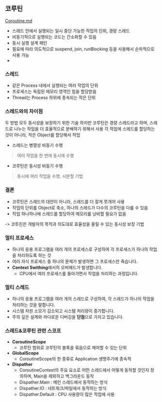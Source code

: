 

## 코루틴
[Coroutine.md](Coroutine.md)
- 스레드 안에서 실행되는 일시 중단 가능한 작업의 단위, 경량 스레드
- 비동기적으로 실행되는 코드는 간소화할 수 있음
- 동시 실행 설계 패턴
- 필요에 따라 의도적으로 suspend, join, runBlocking 등을 사용해서 순차적으로 사용 가능
- 
### 스레드 

- 같은 Process 내에서 실행되는 여러 작업의 단위
- 프로세스는 독립된 메모리 영역인 힙을 할당받음
- Thread는 Process 하위에 종속되는 작은 단위

### 스레드와의 차이점

두 방법 모두 동시성을 보장하기 위한 기술
하지만 코루틴은 경량 스레드라고 하며, 스레드로 나누는 작업을 더 효율적으로 분배하기 위해서 사용
각 작업에 스레드를 할당하는 것이 아니라, 작은 Object를 할당해서 작업 
- 스레드는 병렬성 비동기 수행
> 여러 작업을 한 번에 동시에 수행
- 코루틴은 동시성 비동기 수행
> 동시에 여러 작업을 수행, 시분할 기법 

### 결론

- 코루틴은 스레드의 대안이 아니라, 스레드를 더 잘게 쪼개어 사용 
- 작업의 단위를 Object로 축소, 하나의 스레드가 다수의 코루틴을 다룰 수 있음
- 작업 하나하나에 스레드를 할당하여 메모리를 낭비할 필요가 없음

-> 코투린은 개발자의 목적과 의도대로 효율성을 올릴 수 있는 동시성 보장 기법 

### 멀티 프로세스
- 하나의 응용 프로그램을 여러 개의 프로세스로 구성하여 각 프로세스가 하나의 작업을 처리하도록 하는 것
- 여러 자식 프로세스 중 하나의 문제가 발생하면 그 프로세스만 죽습니다.
- **Context Swithing**에서의 오버헤드가 발생합니다.
  - CPU에서 여러 프로세스를 돌아가면서 작업을 처리하는 과정입니다.

### 멀티 스레드
- 하나의 응용 프로그램을 여러 개의 스레드로 구성하여, 각 스레드가 하나의 작업을 처리하는 것을 말합니다.
- 시스템 자원 소모가 감소되고 시스템 처리량이 증가합니다.
- 주의 깊은 설계와 까다로운 디버깅을 **단점**으로 가지고 있습니다.

### 스레드&코루틴 관련 스코프
- **CoroutineScope**
  - 코루틴 범위로 코루틴의 블록을 묶음으로 제어할 수 있는 단위
- **GlobalScope**
  - CoroutineScope의 한 종류로 Application 생명주기에 종속적
- **Dispather**
  - CoroutineContext의 주요 요소로 어떤 스레드에서 어떻게 동작할 것인지 정의하며, Main을 제외하고 백그라운드 동작
  - Dispather.Main : 메인 스레드에서 동작하는 방식
  - Dispather.IO : 네트워크/파일에서 동작하는 방식
  - Dispather.Default : CPU 사용량이 많은 작업에 사용 